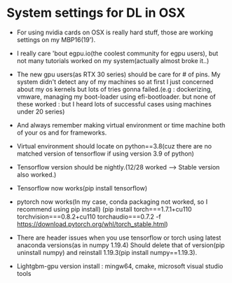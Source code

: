 # System settings for DL in OSX

* For using nvidia cards on OSX is really hard stuff, those are working settings on my MBP16(19').

* I really care 'bout egpu.io(the coolest community for egpu users), but not many tutorials worked on my system(actually almost broke it..)

* The new gpu users(as RTX 30 series) should be care for # of pins. My system didn't detect any of my machines so at first I just concerned about my os kernels but lots of tries gonna failed.(e.g : dockerizing, vmware, managing my boot-loader using efi-bootloader. but none of these worked : but I heard lots of successful cases using machines under 20 series)

* And always remember making virtual environment or time machine both of your os and for frameworks. 

* Virtual environment should locate on python==3.8(cuz there are no matched version of tensorflow if using version 3.9 of python)

* Tensorflow version should be nightly.(12/28 worked --> Stable version also worked.)

* Tensorflow now works(pip install tensorflow)

* pytorch now works(In my case, conda packaging not worked, so I recommend using pip install) (pip install torch===1.7.1+cu110 torchvision===0.8.2+cu110 torchaudio===0.7.2 -f https://download.pytorch.org/whl/torch_stable.html)

* There are header issues when you use tensorflow or torch using latest anaconda versions(as in numpy 1.19.4)
Should delete that of version(pip uninstall numpy) and reinstall 1.19.3(pip install numpy==1.19.3).

* Lightgbm-gpu version install : mingw64, cmake, microsoft visual studio tools

